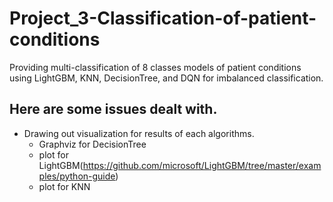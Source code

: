 # Project_3-Classification-of-patient-conditions
Providing multi-classification of 8 classes models of patient conditions using LightGBM, KNN, DecisionTree, and DQN for imbalanced classification.

## Here are some issues dealt with.

- Drawing out visualization for results of each algorithms.
  - Graphviz for DecisionTree
  - plot for LightGBM(https://github.com/microsoft/LightGBM/tree/master/examples/python-guide)
  - plot for KNN
    
